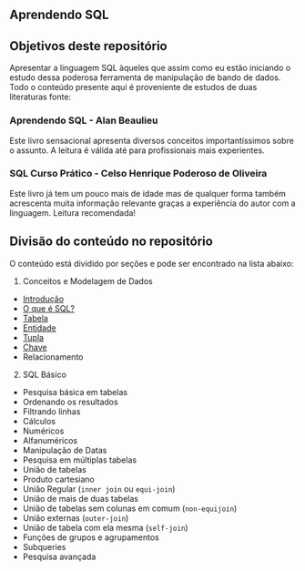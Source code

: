 ## Aprendendo SQL

## Objetivos deste repositório 
Apresentar a linguagem SQL àqueles que assim como eu estão iniciando o estudo dessa poderosa ferramenta de manipulação de bando de dados. Todo o conteúdo presente aqui é proveniente de estudos de duas literaturas fonte: 

### Aprendendo SQL - Alan Beaulieu

Este livro sensacional apresenta diversos conceitos importantíssimos sobre o assunto. A leitura é válida até para profissionais mais experientes. 
  
### SQL Curso Prático - Celso Henrique Poderoso de Oliveira

Este livro já tem um pouco mais de idade mas de qualquer forma também acrescenta muita informação relevante graças a experiência do autor com a linguagem. Leitura recomendada!    

## Divisão do conteúdo no repositório 
O conteúdo está dividido por seções e pode ser encontrado na lista abaixo: 

1. Conceitos e Modelagem de Dados
* [Introdução](https://github.com/eduardowgmendes/mysql-studies/blob/master/chapter/00-conceitos-e-modelagem-de-dados.md#introdu%C3%A7%C3%A3o)
* [O que é SQL?](https://github.com/eduardowgmendes/mysql-studies/blob/master/chapter/00-conceitos-e-modelagem-de-dados.md#o-que-%C3%A9-sql)
* [Tabela](https://github.com/eduardowgmendes/mysql-studies/blob/master/chapter/00-conceitos-e-modelagem-de-dados.md#tabela) 
* [Entidade](https://github.com/eduardowgmendes/mysql-studies/blob/master/chapter/00-conceitos-e-modelagem-de-dados.md#entidade) 
* [Tupla](https://github.com/eduardowgmendes/mysql-studies/blob/master/chapter/00-conceitos-e-modelagem-de-dados.md#tupla) 
* [Chave](https://github.com/eduardowgmendes/mysql-studies/blob/master/chapter/00-conceitos-e-modelagem-de-dados.md#chave) 
* Relacionamento 
  
2. SQL Básico
* Pesquisa básica em tabelas
* Ordenando os resultados 
* Filtrando linhas
* Cálculos 
* Numéricos 
* Alfanuméricos
* Manipulação de Datas
* Pesquisa em múltiplas tabelas
* União de tabelas 
* Produto cartesiano
* União Regular (`inner join` ou `equi-join`)
* União de mais de duas tabelas
* União de tabelas sem colunas em comum (`non-equijoin`)
* União externas (`outer-join`)
* União de tabela com ela mesma (`self-join`)
* Funções de grupos e agrupamentos
* Subqueries
* Pesquisa avançada         

